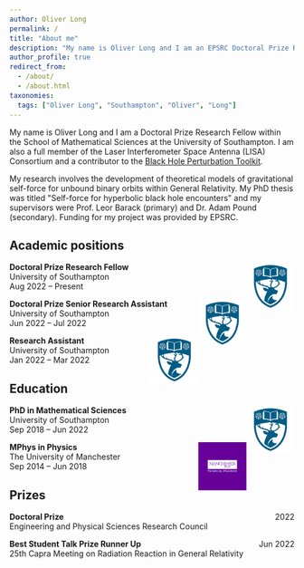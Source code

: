 ```yaml
---
author: Oliver Long
permalink: /
title: "About me"
description: "My name is Oliver Long and I am an EPSRC Doctoral Prize Research Fellow within the School of Mathematical Sciences at the University of Southampton."
author_profile: true
redirect_from: 
  - /about/
  - /about.html
taxonomies:
  tags: ["Oliver Long", "Southampton", "Oliver", "Long"]
---
```


My name is Oliver Long and I am a Doctoral Prize Research Fellow within the School of Mathematical Sciences at the University of Southampton. I am also a full member of the Laser Interferometer Space Antenna (LISA) Consortium and a contributor to the [Black Hole Perturbation Toolkit](https://bhptoolkit.org/).

My research involves the development of theoretical models of gravitational self-force for unbound binary orbits within General Relativity. My PhD thesis was titled "Self-force for hyperbolic black hole encounters" and my supervisors were Prof. Leor Barack (primary) and Dr. Adam Pound (secondary). Funding for my project was provided by EPSRC.

Academic positions
-----

<!---
<div>
  <img style="float:right" width="85" height="85" src="/images/AEI.png"> 
  <div style="float:left">
    <b>Postdoctoral Researcher</b> <br>
    Max Plank Institute for Gravitational Physics (Albert Einstein Institute)<br>
    Nov 2022 – Present
  </div>
</div>

<br> <br> <br>
-->

<div>
  <img style="float:right" width="85" height="85" src="/images/soton.png"> 
  <div style="float:left">
    <b>Doctoral Prize Research Fellow</b> <br>
    University of Southampton<br>
    Aug 2022 – Present
  </div>
</div>

<br> <br> <br>

<div>
  <img style="float:right" width="85" height="85" src="/images/soton.png"> 
  <div style="float:left">
    <b>Doctoral Prize Senior Research Assistant</b> <br>
    University of Southampton<br>
    Jun 2022 – Jul 2022
  </div>
</div>

<br> <br> <br>

<div>
  <img style="float:right" width="85" height="85" src="/images/soton.png"> 
  <div style="float:left">
    <b>Research Assistant</b> <br>
    University of Southampton <br>
    Jan 2022 – Mar 2022
  </div>
</div>

<br> <br> <br>

Education
-----

<div>
  <img style="float:right" width="85" height="85" src="/images/soton.png"> 
  <div style="float:left">
    <b>PhD in Mathematical Sciences</b> <br>
    University of Southampton<br>
    Sep 2018 – Jun 2022
  </div>
</div>

<br> <br> <br>

<div>
  <img style="float:right" width="85" height="85" src="/images/manc.png"> 
  <div style="float:left">
    <b>MPhys in Physics</b> <br>
    The University of Manchester <br>
    Sep 2014 – Jun 2018
  </div>
</div>

<br> <br> <br>

Prizes
-----

<p style="text-align:left;">
    <b>Doctoral Prize</b>
    <span style="float:right;">
        2022
    </span><br>
    Engineering and Physical Sciences Research Council
</p>

<p style="text-align:left;">
    <b>Best Student Talk Prize Runner Up</b>
    <span style="float:right;">
        Jun 2022
    </span> <br>
     25th Capra Meeting on Radiation Reaction in General Relativity
</p>